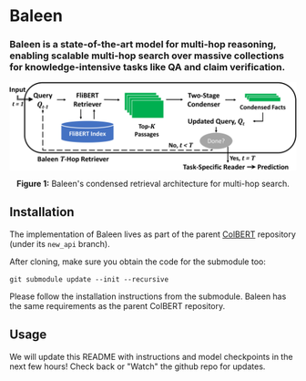 # Baleen

### Baleen is a state-of-the-art model for multi-hop reasoning, enabling scalable multi-hop search over massive collections for knowledge-intensive tasks like QA and claim verification.

<p align="center">
  <img align="center" src="docs/images/Architecture.png" />
</p>
<p align="center">
  <b>Figure 1:</b> Baleen's condensed retrieval architecture for multi-hop search.
</p>


## Installation

The implementation of Baleen lives as part of the parent [ColBERT](https://github.com/stanford-futuredata/ColBERT/tree/new_api) repository (under its `new_api` branch).

After cloning, make sure you obtain the code for the submodule too:

```
git submodule update --init --recursive
```

Please follow the installation instructions from the submodule. Baleen has the same requirements as the parent ColBERT repository.

## Usage

We will update this README with instructions and model checkpoints in the next few hours! Check back or "Watch" the github repo for updates.
